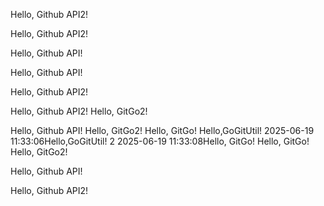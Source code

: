 Hello, Github API2!

Hello, Github API2!

Hello, Github API!

Hello, Github API!

Hello, Github API2!

Hello, Github API2!
Hello, GitGo2!

Hello, Github API!
Hello, GitGo2!
Hello, GitGo!
Hello,GoGitUtil! 2025-06-19 11:33:06Hello,GoGitUtil! 2 2025-06-19 11:33:08Hello, GitGo!
Hello, GitGo!
Hello, GitGo2!

Hello, Github API!

Hello, Github API2!
